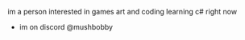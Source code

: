 im a person 
interested in games art and coding
learning c# right now
- im on discord @mushbobby

<!---
Mushbobby/Mushbobby is a ✨ special ✨ repository because its `README.md` (this file) appears on your GitHub profile.
You can click the Preview link to take a look at your changes.
--->
